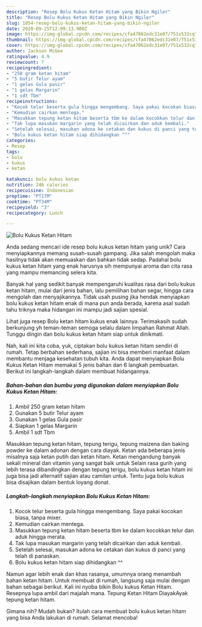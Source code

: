 ```yaml
---
description: "Resep Bolu Kukus Ketan Hitam yang Bikin Ngiler"
title: "Resep Bolu Kukus Ketan Hitam yang Bikin Ngiler"
slug: 1854-resep-bolu-kukus-ketan-hitam-yang-bikin-ngiler
date: 2020-09-25T12:09:13.900Z
image: https://img-global.cpcdn.com/recipes/cfa47062edc31e07/751x532cq70/bolu-kukus-ketan-hitam-foto-resep-utama.jpg
thumbnail: https://img-global.cpcdn.com/recipes/cfa47062edc31e07/751x532cq70/bolu-kukus-ketan-hitam-foto-resep-utama.jpg
cover: https://img-global.cpcdn.com/recipes/cfa47062edc31e07/751x532cq70/bolu-kukus-ketan-hitam-foto-resep-utama.jpg
author: Jackson McGee
ratingvalue: 4.9
reviewcount: 7
recipeingredient:
- "250 gram ketan hitam"
- "5 butir Telur ayam"
- "1 gelas Gula pasir"
- "1 gelas Margarin"
- "1 sdt Tbm"
recipeinstructions:
- "Kocok telur beserta gula hingga mengembang. Saya pakai kocokan biasa, tanpa mixer."
- "Kemudian cairkan mentega."
- "Masukkan tepung ketan hitam beserta tbm ke dalam kocokkan telur dan aduk hingga merata."
- "Tak lupa masukan margarin yang telah dicairkan dan aduk kembali."
- "Setelah selesai, masukan adona ke cetakan dan kukus di panci yang telah di panaskan."
- "Bolu kukus ketan hitam siap dihidangkan ^^"
categories:
- Resep
tags:
- bolu
- kukus
- ketan

katakunci: bolu kukus ketan 
nutrition: 246 calories
recipecuisine: Indonesian
preptime: "PT17M"
cooktime: "PT34M"
recipeyield: "3"
recipecategory: Lunch

---
```



![Bolu Kukus Ketan Hitam](https://img-global.cpcdn.com/recipes/cfa47062edc31e07/751x532cq70/bolu-kukus-ketan-hitam-foto-resep-utama.jpg)

Anda sedang mencari ide resep bolu kukus ketan hitam yang unik? Cara menyiapkannya memang susah-susah gampang. Jika salah mengolah maka hasilnya tidak akan memuaskan dan bahkan tidak sedap. Padahal bolu kukus ketan hitam yang enak harusnya sih mempunyai aroma dan cita rasa yang mampu memancing selera kita.

Banyak hal yang sedikit banyak mempengaruhi kualitas rasa dari bolu kukus ketan hitam, mulai dari jenis bahan, lalu pemilihan bahan segar, hingga cara mengolah dan menyajikannya. Tidak usah pusing jika hendak menyiapkan bolu kukus ketan hitam enak di mana pun anda berada, karena asal sudah tahu triknya maka hidangan ini mampu jadi sajian spesial.

Lihat juga resep Bolu ketan hitam kukus enak lainnya. Terimakasih sudah berkunjung yh teman-teman semoga selalu dalam limpahan Rahmat Allah. Tunggu dingin dan bolu kukus ketan hitam siap untuk dinikmati.


Nah, kali ini kita coba, yuk, ciptakan bolu kukus ketan hitam sendiri di rumah. Tetap berbahan sederhana, sajian ini bisa memberi manfaat dalam membantu menjaga kesehatan tubuh kita. Anda dapat menyiapkan Bolu Kukus Ketan Hitam memakai 5 jenis bahan dan 6 langkah pembuatan. Berikut ini langkah-langkah dalam membuat hidangannya.

<!--inarticleads1-->

##### Bahan-bahan dan bumbu yang digunakan dalam menyiapkan Bolu Kukus Ketan Hitam:

1. Ambil 250 gram ketan hitam
1. Gunakan 5 butir Telur ayam
1. Gunakan 1 gelas Gula pasir
1. Siapkan 1 gelas Margarin
1. Ambil 1 sdt Tbm


Masukkan tepung ketan hitam, tepung terigu, tepung maizena dan baking powder ke dalam adonan dengan cara diayak. Ketan ada beberapa jenis misalnya saja ketan putih dan ketan hitam. Ketan mengandung banyak sekali mineral dan vitamin yang sangat baik untuk Selain rasa gurih yang lebih terasa dibandingkan dengan tepung terigu, bolu kukus ketan hitam ini juga bisa jadi alternatif sajian atau camilan untuk. Tentu juga bolu kukus bisa disajikan dalam bentuk loyang donat. 

<!--inarticleads2-->

##### Langkah-langkah menyiapkan Bolu Kukus Ketan Hitam:

1. Kocok telur beserta gula hingga mengembang. Saya pakai kocokan biasa, tanpa mixer.
1. Kemudian cairkan mentega.
1. Masukkan tepung ketan hitam beserta tbm ke dalam kocokkan telur dan aduk hingga merata.
1. Tak lupa masukan margarin yang telah dicairkan dan aduk kembali.
1. Setelah selesai, masukan adona ke cetakan dan kukus di panci yang telah di panaskan.
1. Bolu kukus ketan hitam siap dihidangkan ^^


Namun agar lebih enak dan khas rasanya, umumnya orang menambah bahan ketan hitam. Untuk membuat di rumah, langsung saja mulai dengan bahan sebagai berikut. Kali ini nyoba bikin Bolu kukus Ketan Hitam. Resepnya lupa ambil dari majalah mana. Tepung Ketan Hitam DiayakAyak tepung ketan hitam. 

Gimana nih? Mudah bukan? Itulah cara membuat bolu kukus ketan hitam yang bisa Anda lakukan di rumah. Selamat mencoba!
